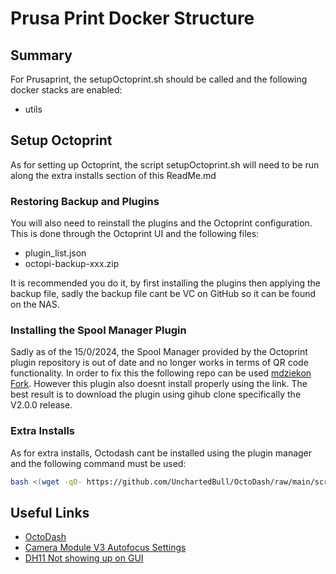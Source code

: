# Prusa Print Docker Structure

## Summary

For Prusaprint, the setupOctoprint.sh should be called and the following docker stacks are enabled:

- utils

## Setup Octoprint

As for setting up Octoprint, the script setupOctoprint.sh will need to be run along the extra installs section of this ReadMe.md

### Restoring Backup and Plugins

You will also need to reinstall the plugins and the Octoprint configuration. This is done through the Octoprint UI and the following files:

- plugin_list.json
- octopi-backup-xxx.zip

It is recommended you do it, by first installing the plugins then applying the backup file, sadly the backup file cant be VC on GitHub so it can be found on the NAS.

### Installing the Spool Manager Plugin

Sadly as of the 15/0/2024, the Spool Manager provided by the Octoprint plugin repository is out of date and no longer works in terms of QR code functionality. In order to fix this the following repo can be used [mdziekon Fork](https://github.com/mdziekon/OctoPrint-SpoolManager). However this plugin also doesnt install properly using the link. The best result is to download the plugin using gihub clone specifically the V2.0.0 release.

### Extra Installs

As for extra installs, Octodash cant be installed using the plugin manager and the following command must be used:

```bash
bash <(wget -qO- https://github.com/UnchartedBull/OctoDash/raw/main/scripts/install.sh)
```

## Useful Links

- [OctoDash](https://github.com/UnchartedBull/OctoDash/wiki/Installation)
- [Camera Module V3 Autofocus Settings](https://community.octoprint.org/t/manual-raspi-camera-v3-webcam-auto-focus/53025)
- [DH11 Not showing up on GUI](https://github.com/vitormhenrique/OctoPrint-Enclosure/issues/435)
